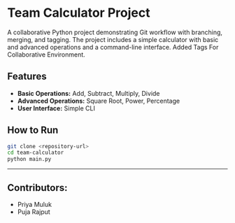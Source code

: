 # Team Calculator Project

A collaborative Python project demonstrating Git workflow with branching, merging, and tagging. The project includes a simple calculator with basic and advanced operations and a command-line interface.
Added Tags For Collaborative Environment.

## Features
- **Basic Operations:** Add, Subtract, Multiply, Divide
- **Advanced Operations:** Square Root, Power, Percentage
- **User Interface:** Simple CLI



## How to Run
```bash
git clone <repository-url>
cd team-calculator
python main.py
```

---
## Contributors:
- Priya Muluk
- Puja Rajput
